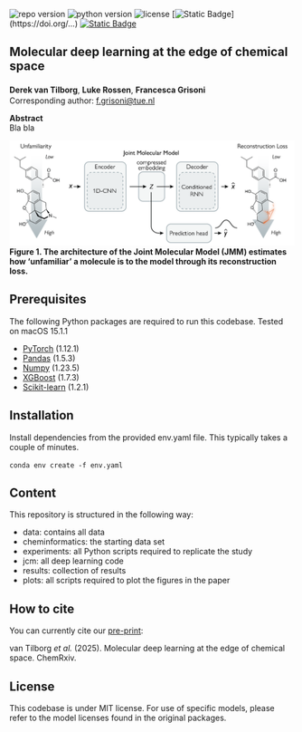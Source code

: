 ![repo version](https://img.shields.io/badge/Version-v.%201.0-green)
![python version](https://img.shields.io/badge/python-3.9_|_3.10_|_3.11-blue)
![license](https://img.shields.io/badge/license-MIT-orange)
[![Static Badge](https://img.shields.io/badge/ChemRxiv-...)](https://doi.org/...)
[![Static Badge](https://img.shields.io/badge/Data-Zenodo:_10.5281/8289605-54af7d)](https:///zenodo.org/records/...)


<h2 id="Title">Molecular deep learning at the edge of chemical space</h2>

**Derek van Tilborg**, **Luke Rossen**, **Francesca Grisoni**<sup>*</sup>\
<sup>*</sup>Corresponding author: f.grisoni@tue.nl

**Abstract**\
Bla bla

![Figure 1](img/fig1.png?raw=true "Figure1")
**Figure 1. The architecture of the Joint Molecular Model (JMM) estimates how ‘unfamiliar’ a molecule is to the model through its reconstruction loss.**

<!-- Prerequisites-->
<h2 id="Prerequisites">Prerequisites</h2>

The following Python packages are required to run this codebase. Tested on macOS 15.1.1
- [PyTorch](https://pytorch.org/) (1.12.1)
- [Pandas](https://pandas.pydata.org/) (1.5.3)
- [Numpy](https://numpy.org/) (1.23.5)
- [XGBoost](https://xgboost.readthedocs.io/) (1.7.3)
- [Scikit-learn](https://scikit-learn.org/) (1.2.1)


<h2 id="Installation">Installation</h2>
Install dependencies from the provided env.yaml file. This typically takes a couple of minutes.

```conda env create -f env.yaml```

<!-- Content-->
<h2 id="content">Content</h2>

This repository is structured in the following way:

- data: contains all data 
- cheminformatics: the starting data set
- experiments: all Python scripts required to replicate the study
- jcm: all deep learning code 
- results: collection of results
- plots: all scripts required to plot the figures in the paper


<!-- How to cite-->
<h2 id="How-to-cite">How to cite</h2>

You can currently cite our [pre-print](https://doi.org/):

van Tilborg *et al.* (2025). Molecular deep learning at the edge of chemical space. ChemRxiv.   


<!-- License-->
<h2 id="License">License</h2>

This codebase is under MIT license. For use of specific models, please refer to the model licenses found in the original 
packages.